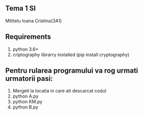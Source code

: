 ## Tema 1 SI 
Mititelu Ioana Cristina(3A1)

## Requirements 
1. python 3.6+
2. criptography librarry installed (pip install cryptography) 

## Pentru rularea programului va rog urmati urmatorii pasi:
1. Mergeti la locatia in care ati descarcat codul
2. python A.py
3. python KM.py
4. python B.py
